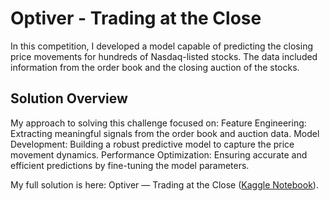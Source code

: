 # Optiver - Trading at the Close
In this competition, I developed a model capable of predicting the closing price movements for hundreds of Nasdaq-listed stocks. The data included information from the order book and the closing auction of the stocks.

## Solution Overview
My approach to solving this challenge focused on:
Feature Engineering: Extracting meaningful signals from the order book and auction data.
Model Development: Building a robust predictive model to capture the price movement dynamics.
Performance Optimization: Ensuring accurate and efficient predictions by fine-tuning the model parameters.

My full solution is here: Optiver — Trading at the Close ([Kaggle Notebook](https://www.kaggle.com/code/oluwatobibetiku/edaxe)).
